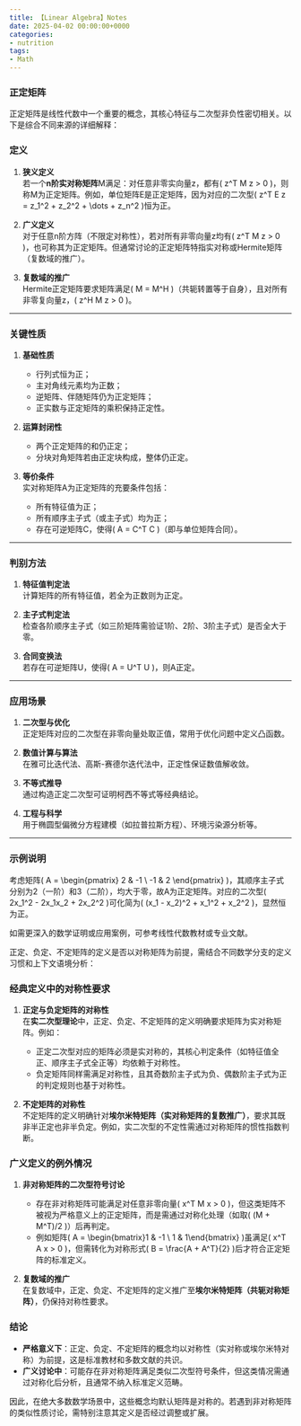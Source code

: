 ```yaml
---
title: 【Linear Algebra】Notes
date: 2025-04-02 00:00:00+0000
categories: 
- nutrition
tags:
- Math
---
```

### 正定矩阵
正定矩阵是线性代数中一个重要的概念，其核心特征与二次型非负性密切相关。以下是综合不同来源的详细解释：

### 定义
1. **狭义定义**  
   若一个**n阶实对称矩阵**M满足：对任意非零实向量z，都有\( z^T M z > 0 \)，则称M为正定矩阵。例如，单位矩阵E是正定矩阵，因为对应的二次型\( z^T E z = z_1^2 + z_2^2 + \dots + z_n^2 \)恒为正。

2. **广义定义**  
   对于任意n阶方阵（不限定对称性），若对所有非零向量z均有\( z^T M z > 0 \)，也可称其为正定矩阵。但通常讨论的正定矩阵特指实对称或Hermite矩阵（复数域的推广）。

3. **复数域的推广**  
   Hermite正定矩阵要求矩阵满足\( M = M^H \)（共轭转置等于自身），且对所有非零复向量z，\( z^H M z > 0 \)。

---

### 关键性质
1. **基础性质**  
   - 行列式恒为正；  
   - 主对角线元素均为正数；  
   - 逆矩阵、伴随矩阵仍为正定矩阵；  
   - 正实数与正定矩阵的乘积保持正定性。

2. **运算封闭性**  
   - 两个正定矩阵的和仍正定；  
   - 分块对角矩阵若由正定块构成，整体仍正定。

3. **等价条件**  
   实对称矩阵A为正定矩阵的充要条件包括：  
   - 所有特征值为正；  
   - 所有顺序主子式（或主子式）均为正；  
   - 存在可逆矩阵C，使得\( A = C^T C \)（即与单位矩阵合同）。

---

### 判别方法
1. **特征值判定法**  
   计算矩阵的所有特征值，若全为正数则为正定。

2. **主子式判定法**  
   检查各阶顺序主子式（如三阶矩阵需验证1阶、2阶、3阶主子式）是否全大于零。

3. **合同变换法**  
   若存在可逆矩阵U，使得\( A = U^T U \)，则A正定。

---

### 应用场景
1. **二次型与优化**  
   正定矩阵对应的二次型在非零向量处取正值，常用于优化问题中定义凸函数。

2. **数值计算与算法**  
   在雅可比迭代法、高斯-赛德尔迭代法中，正定性保证数值解收敛。

3. **不等式推导**  
   通过构造正定二次型可证明柯西不等式等经典结论。

4. **工程与科学**  
   用于椭圆型偏微分方程建模（如拉普拉斯方程）、环境污染源分析等。

---

### 示例说明
考虑矩阵\( A = \begin{pmatrix} 2 & -1 \\ -1 & 2 \end{pmatrix} \)，其顺序主子式分别为2（一阶）和3（二阶），均大于零，故A为正定矩阵。对应的二次型\( 2x_1^2 - 2x_1x_2 + 2x_2^2 \)可化简为\( (x_1 - x_2)^2 + x_1^2 + x_2^2 \)，显然恒为正。

如需更深入的数学证明或应用案例，可参考线性代数教材或专业文献。

正定、负定、不定矩阵的定义是否以对称矩阵为前提，需结合不同数学分支的定义习惯和上下文语境分析：

### 经典定义中的对称性要求
1. **正定与负定矩阵的对称性**  
   在**实二次型理论**中，正定、负定、不定矩阵的定义明确要求矩阵为实对称矩阵。例如：
   - 正定二次型对应的矩阵必须是实对称的，其核心判定条件（如特征值全正、顺序主子式全正等）均依赖于对称性。
   - 负定矩阵同样需满足对称性，且其奇数阶主子式为负、偶数阶主子式为正的判定规则也基于对称性。

2. **不定矩阵的对称性**  
   不定矩阵的定义明确针对**埃尔米特矩阵（实对称矩阵的复数推广）**，要求其既非半正定也非半负定。例如，实二次型的不定性需通过对称矩阵的惯性指数判断。

### 广义定义的例外情况
1. **非对称矩阵的二次型符号讨论**  
   - 存在非对称矩阵可能满足对任意非零向量\( x^T M x > 0 \)，但这类矩阵不被视为严格意义上的正定矩阵，而是需通过对称化处理（如取\( (M + M^T)/2 \)）后再判定。
   - 例如矩阵\( A = \begin{bmatrix}1 & -1 \\ 1 & 1\end{bmatrix} \)虽满足\( x^T A x > 0 \)，但需转化为对称形式\( B = \frac{A + A^T}{2} \)后才符合正定矩阵的标准定义。

2. **复数域的推广**  
   在复数域中，正定、负定、不定矩阵的定义推广至**埃尔米特矩阵（共轭对称矩阵）**，仍保持对称性要求。

### 结论
- **严格意义下**：正定、负定、不定矩阵的概念均以对称性（实对称或埃尔米特对称）为前提，这是标准教材和多数文献的共识。
- **广义讨论中**：可能存在非对称矩阵满足类似二次型符号条件，但这类情况需通过对称化后分析，且通常不纳入标准定义范畴。

因此，在绝大多数数学场景中，这些概念均默认矩阵是对称的。若遇到非对称矩阵的类似性质讨论，需特别注意其定义是否经过调整或扩展。